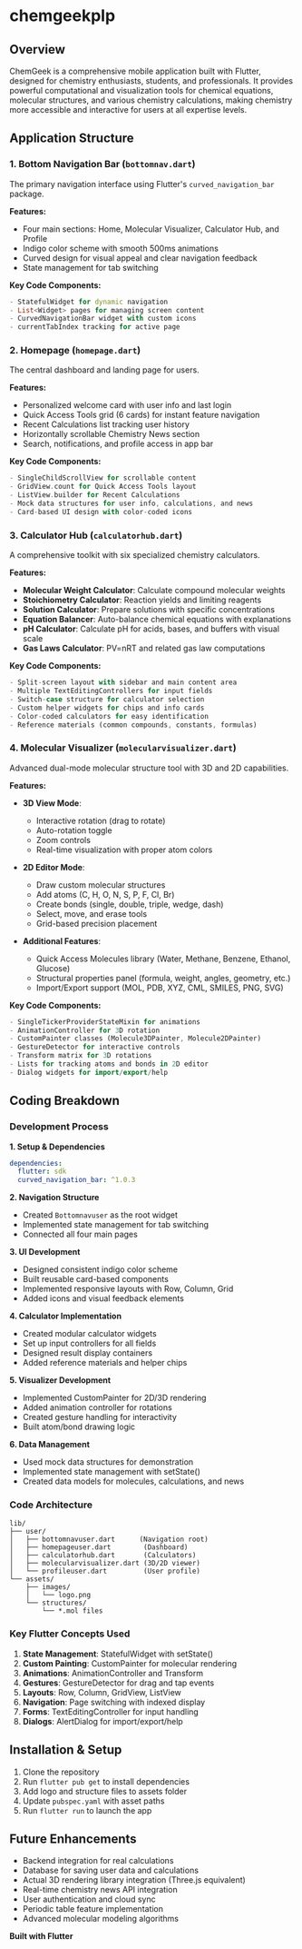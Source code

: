 # chemgeekplp


## Overview
ChemGeek is a comprehensive mobile application built with Flutter, designed for chemistry enthusiasts, students, and professionals. It provides powerful computational and visualization tools for chemical equations, molecular structures, and various chemistry calculations, making chemistry more accessible and interactive for users at all expertise levels.

## Application Structure

### 1. Bottom Navigation Bar (`bottomnav.dart`)
The primary navigation interface using Flutter's `curved_navigation_bar` package.

**Features:**
- Four main sections: Home, Molecular Visualizer, Calculator Hub, and Profile
- Indigo color scheme with smooth 500ms animations
- Curved design for visual appeal and clear navigation feedback
- State management for tab switching

**Key Code Components:**
```dart
- StatefulWidget for dynamic navigation
- List<Widget> pages for managing screen content
- CurvedNavigationBar widget with custom icons
- currentTabIndex tracking for active page
```

### 2. Homepage (`homepage.dart`)
The central dashboard and landing page for users.

**Features:**
- Personalized welcome card with user info and last login
- Quick Access Tools grid (6 cards) for instant feature navigation
- Recent Calculations list tracking user history
- Horizontally scrollable Chemistry News section
- Search, notifications, and profile access in app bar

**Key Code Components:**
```dart
- SingleChildScrollView for scrollable content
- GridView.count for Quick Access Tools layout
- ListView.builder for Recent Calculations
- Mock data structures for user info, calculations, and news
- Card-based UI design with color-coded icons
```

### 3. Calculator Hub (`calculatorhub.dart`)
A comprehensive toolkit with six specialized chemistry calculators.

**Features:**
- **Molecular Weight Calculator**: Calculate compound molecular weights
- **Stoichiometry Calculator**: Reaction yields and limiting reagents
- **Solution Calculator**: Prepare solutions with specific concentrations
- **Equation Balancer**: Auto-balance chemical equations with explanations
- **pH Calculator**: Calculate pH for acids, bases, and buffers with visual scale
- **Gas Laws Calculator**: PV=nRT and related gas law computations

**Key Code Components:**
```dart
- Split-screen layout with sidebar and main content area
- Multiple TextEditingControllers for input fields
- Switch-case structure for calculator selection
- Custom helper widgets for chips and info cards
- Color-coded calculators for easy identification
- Reference materials (common compounds, constants, formulas)
```

### 4. Molecular Visualizer (`molecularvisualizer.dart`)
Advanced dual-mode molecular structure tool with 3D and 2D capabilities.

**Features:**
- **3D View Mode**: 
  - Interactive rotation (drag to rotate)
  - Auto-rotation toggle
  - Zoom controls
  - Real-time visualization with proper atom colors
  
- **2D Editor Mode**:
  - Draw custom molecular structures
  - Add atoms (C, H, O, N, S, P, F, Cl, Br)
  - Create bonds (single, double, triple, wedge, dash)
  - Select, move, and erase tools
  - Grid-based precision placement

- **Additional Features**:
  - Quick Access Molecules library (Water, Methane, Benzene, Ethanol, Glucose)
  - Structural properties panel (formula, weight, angles, geometry, etc.)
  - Import/Export support (MOL, PDB, XYZ, CML, SMILES, PNG, SVG)

**Key Code Components:**
```dart
- SingleTickerProviderStateMixin for animations
- AnimationController for 3D rotation
- CustomPainter classes (Molecule3DPainter, Molecule2DPainter)
- GestureDetector for interactive controls
- Transform matrix for 3D rotations
- Lists for tracking atoms and bonds in 2D editor
- Dialog widgets for import/export/help
```

## Coding Breakdown

### Development Process

**1. Setup & Dependencies**
```yaml
dependencies:
  flutter: sdk
  curved_navigation_bar: ^1.0.3
```

**2. Navigation Structure**
- Created `Bottomnavuser` as the root widget
- Implemented state management for tab switching
- Connected all four main pages

**3. UI Development**
- Designed consistent indigo color scheme
- Built reusable card-based components
- Implemented responsive layouts with Row, Column, Grid
- Added icons and visual feedback elements

**4. Calculator Implementation**
- Created modular calculator widgets
- Set up input controllers for all fields
- Designed result display containers
- Added reference materials and helper chips

**5. Visualizer Development**
- Implemented CustomPainter for 2D/3D rendering
- Added animation controller for rotations
- Created gesture handling for interactivity
- Built atom/bond drawing logic

**6. Data Management**
- Used mock data structures for demonstration
- Implemented state management with setState()
- Created data models for molecules, calculations, and news

### Code Architecture

```
lib/
├── user/
│   ├── bottomnavuser.dart      (Navigation root)
│   ├── homepageuser.dart        (Dashboard)
│   ├── calculatorhub.dart       (Calculators)
│   ├── molecularvisualizer.dart (3D/2D viewer)
│   └── profileuser.dart         (User profile)
└── assets/
    ├── images/
    │   └── logo.png
    └── structures/
        └── *.mol files
```

### Key Flutter Concepts Used

1. **State Management**: StatefulWidget with setState()
2. **Custom Painting**: CustomPainter for molecular rendering
3. **Animations**: AnimationController and Transform
4. **Gestures**: GestureDetector for drag and tap events
5. **Layouts**: Row, Column, GridView, ListView
6. **Navigation**: Page switching with indexed display
7. **Forms**: TextEditingController for input handling
8. **Dialogs**: AlertDialog for import/export/help

## Installation & Setup

1. Clone the repository
2. Run `flutter pub get` to install dependencies
3. Add logo and structure files to assets folder
4. Update `pubspec.yaml` with asset paths
5. Run `flutter run` to launch the app

## Future Enhancements

- Backend integration for real calculations
- Database for saving user data and calculations
- Actual 3D rendering library integration (Three.js equivalent)
- Real-time chemistry news API integration
- User authentication and cloud sync
- Periodic table feature implementation
- Advanced molecular modeling algorithms



**Built with Flutter**